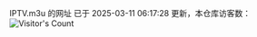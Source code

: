 IPTV.m3u 的网址 已于 2025-03-11 06:17:28 更新，本仓库访客数：![Visitor's Count](https://profile-counter.glitch.me/hero1898_tv/count.svg)
